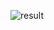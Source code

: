 ![result](https://user-images.githubusercontent.com/59179832/103012786-ea4b2380-455d-11eb-9e4e-d95e40c6fb4f.JPG)
